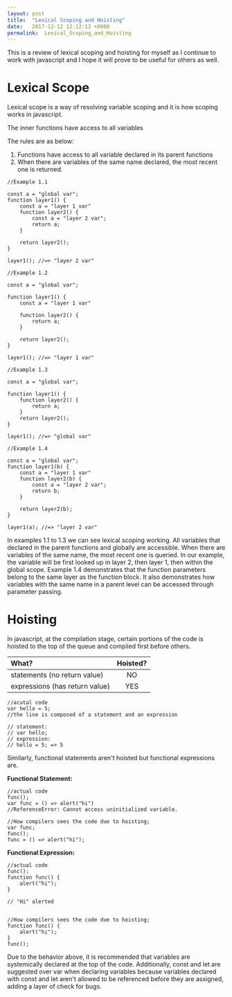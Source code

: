```yaml
---
layout: post
title:  "Lexical Scoping and Hoisting"
date:   2017-12-12 12:12:12 +0000
permalink:  Lexical_Scoping_and_Hoisting
---
```


This is a review of lexical scoping and hoisting for myself as I continue to work with javascript and I hope it will prove to be useful for others as well.

# Lexical Scope

Lexical scope is a way of resolving variable scoping and it is how scoping works in javascript. 

The inner functions have access to all variables 

The rules are as below:
1. Functions have access to all variable declared in its parent functions
2. When there are variables of the same name declared, the most recent one is returned.

```
//Example 1.1

const a = "global var";
function layer1() {
	const a = "layer 1 var"
	function layer2() {
		const a = "layer 2 var";
		return a;
	}

	return layer2();
}

layer1(); //=> "layer 2 var"
```
```
//Example 1.2

const a = "global var";

function layer1() {
	const a = "layer 1 var"

	function layer2() {
		return a;
	}

	return layer2();
}

layer1(); //=> "layer 1 var"
```
```
//Example 1.3

const a = "global var";

function layer1() {
	function layer2() {
		return a;
	}
	return layer2();
}

layer1(); //=> "global var"
```
```
//Example 1.4

const a = "global var";
function layer1(b) {
	const a = "layer 1 var"
	function layer2(b) {
		const a = "layer 2 var";
		return b;
	}

	return layer2(b);
}

layer1(a); //=> "layer 2 var"
```

In examples 1.1 to 1.3 we can see lexical scoping working. All variables that declared in the parent functions and globally are accessible. When there are variables of the same name, the most recent one is queried. In our example, the variable will be first looked up in layer 2, then layer 1, then within the global scope. Example 1.4 demonstrates that the function parameters belong to the same layer as the function block. It also demonstrates how variables with the same name in a parent level can be accessed through parameter passing.

# Hoisting

In javascript, at the compilation stage, certain portions of the code is hoisted to the top of the queue and compiled first before others.

| What?                         | Hoisted?      |
| :-----------------------------|:-------------:| 
| statements (no return value)  | NO            |
| expressions (has return value)| YES           |


```
//acutal code
var hello = 5; 
//the line is composed of a statement and an expression

// statement:
// var hello;
// expression:
// hello = 5; => 5

```

Similarly, functional statements aren't hoisted but functional expressions are.

**Functional Statement:**
```
//actual code
func();
var func = () => alert("hi")
//ReferenceError: Cannot access uninitialized variable.

//How compilers sees the code due to hoisting;
var func;
func();
func = () => alert("hi");

```

**Functional Expression:**
```
//actual code
func();
function func() {
	alert("hi");
}

// "Hi" alerted


//How compilers sees the code due to hoisting;
function func() {
	alert("hi");
}
func();

```

Due to the behavior above, it is recommended that variables are systemically declared at the top of the code. Additionally, const and let are suggested over var when declaring variables because variables declared with const and let aren't allowed to be referenced before they are assigned, adding a layer of check for bugs.





